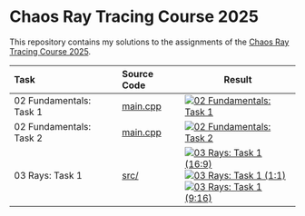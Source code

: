 # Chaos Ray Tracing Course 2025

This repository contains my solutions to the assignments of the [Chaos Ray Tracing Course 2025](https://github.com/VladislavVulchevChaos/ChaosRayTracingCourse2025).

| Task                    | Source Code                                                                                               | Result                                                                                                                                                                                                                                                                                                         |
| :---------------------- | :-------------------------------------------------------------------------------------------------------- | -------------------------------------------------------------------------------------------------------------------------------------------------------------------------------------------------------------------------------------------------------------------------------------------------------------- |
| 02 Fundamentals: Task 1 | [main.cpp](https://github.com/bvpav/chaos-ray-tracing-course-2025/blob/02-01-rectangle-grid/src/main.cpp) | [![02 Fundamentals: Task 1](results/02-01-rectangle-grid.ppm)](results/02-01-rectangle-grid.ppm)                                                                                                                                                                                                               |
| 02 Fundamentals: Task 2 | [main.cpp](https://github.com/bvpav/chaos-ray-tracing-course-2025/blob/02-02-circle/src/main.cpp)         | [![02 Fundamentals: Task 2](results/02-02-circle.ppm)](results/02-02-circle.ppm)                                                                                                                                                                                                                               |
| 03 Rays: Task 1         | [src/](https://github.com/bvpav/chaos-ray-tracing-course-2025/tree/03-01-camera-rays/src)                 | [![03 Rays: Task 1 (16:9)](results/03-01-camera-rays-16x9.ppm)](results/03-01-camera-rays-16x9.ppm)<br>[![03 Rays: Task 1 (1:1)](results/03-01-camera-rays-1x1.ppm)](results/03-01-camera-rays-1x1.ppm)<br>[![03 Rays: Task 1 (9:16)](results/03-01-camera-rays-9x16.ppm)](results/03-01-camera-rays-9x16.ppm) |
